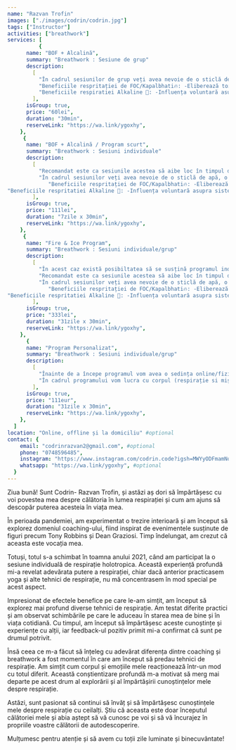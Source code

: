 ```yaml
---
name: "Razvan Trofin"
images: ["./images/codrin/codrin.jpg"]
tags: ["Instructor"]
activities: ["breathwork"]
services: [
          {
      name: "BOF + Alcalină",
      summary: "Breathwork : Sesiune de grup"
      description:
        [
          "În cadrul sesiunilor de grup veți avea nevoie de o sticlă de apă, o agendă/caiet/jurnal, instrument de scris și un prosop.", 
          "Beneficiile respritației de FOC/Kapalbhati🔥: -Eliberează toxine și depozite din plămâni, mucoase, vasele de sânge și alte celule, -Extinde capacitatea pulmonară și crește stamina (puterea vitală), -Întărește sistemul nervos pentru a rezista stresului, -Reface echilibrul dintre sistemul nervos simpatic și parasimpatic, -Reduce impulsurile de dependență pentru droguri, fumat și alimente proaste, -Întărește sistemul imunitar și poate ajuta la prevenirea multor boli."
          "Beneficiile respiratiei Alkaline 🧊: -Influența voluntară asupra sistemului nervos și a sistemului imunitar, -Efecte antiinflamatorii, -Scăderea simptomelor asemănătoare gripei, -Niveluri crescute de neurotransmițători ai sistemului nervos, -Reduceri ale răului de înălțime, -Livrarea îmbunătățită a oxigenului în timpul exercițiilor fizice",
        ],
      isGroup: true,
      price: "60lei",
      duration: "30min",
      reserveLink: "https://wa.link/ygoxhy",
    },
     {
      name: "BOF + Alcalină / Program scurt",
      summary: "Breathwork : Sesiuni individuale"
      description:
        [
          "Recomandat este ca sesiunile acestea să aibe loc în timpul dimineții pentru a vă crește exponențial energia pe parcursul zilei.",
          "În cadrul sesiunilor veți avea nevoie de o sticlă de apă, o agendă/caiet/jurnal, instrument de scris și un prosop.",
             "Beneficiile respritației de FOC/Kapalbhati🔥: -Eliberează toxine și depozite din plămâni, mucoase, vasele de sânge și alte celule, -Extinde capacitatea pulmonară și crește stamina (puterea vitală), -Întărește sistemul nervos pentru a rezista stresului, -Reface echilibrul dintre sistemul nervos simpatic și parasimpatic, -Reduce impulsurile de dependență pentru droguri, fumat și alimente proaste, -Întărește sistemul imunitar și poate ajuta la prevenirea multor boli."
"Beneficiile respritatiei Alkaline 🧊: -Influența voluntară asupra sistemului nervos și a sistemului imunitar, -Efecte antiinflamatorii, -Scăderea simptomelor asemănătoare gripei, -Niveluri crescute de neurotransmițători ai sistemului nervos, -Reduceri ale răului de înălțime, -Livrarea îmbunătățită a oxigenului în timpul exercițiilor fizice",
        ],
      isGroup: true,
      price: "111lei",
      duration: "7zile x 30min",
      reserveLink: "https://wa.link/ygoxhy",
    },
     {
      name: "Fire & Ice Program",
      summary: "Breathwork : Sesiuni individuale/grup"
      description:
        [
          "În acest caz există posibiltatea să se susțină programul individual sau în grup.",
          "Recomandat este ca sesiunile acestea să aibe loc în timpul dimineții pentru a vă crește exponențial energia pe parcursul zilei.",
          "În cadrul sesiunilor veți avea nevoie de o sticlă de apă, o agendă/caiet/jurnal, instrument de scris și un prosop.",
             "Beneficiile respritației de FOC/Kapalbhati🔥: -Eliberează toxine și depozite din plămâni, mucoase, vasele de sânge și alte celule, -Extinde capacitatea pulmonară și crește stamina (puterea vitală), -Întărește sistemul nervos pentru a rezista stresului, -Reface echilibrul dintre sistemul nervos simpatic și parasimpatic, -Reduce impulsurile de dependență pentru droguri, fumat și alimente proaste, -Întărește sistemul imunitar și poate ajuta la prevenirea multor boli."
"Beneficiile respritatiei Alkaline 🧊: -Influența voluntară asupra sistemului nervos și a sistemului imunitar, -Efecte antiinflamatorii, -Scăderea simptomelor asemănătoare gripei, -Niveluri crescute de neurotransmițători ai sistemului nervos, -Reduceri ale răului de înălțime, -Livrarea îmbunătățită a oxigenului în timpul exercițiilor fizice",
        ],
      isGroup: true,
      price: "333lei",
      duration: "31zile x 30min",
      reserveLink: "https://wa.link/ygoxhy",
    },
      {
      name: "Program Personalizat",
      summary: "Breathwork : Sesiuni individuale/grup"
      description:
        [
          "Înainte de a începe programul vom avea o sedința online/fizic și vom discuta nevoile și intenția cu care se intră în această călătorie",
          "În cadrul programului vom lucra cu corpul (respirație si mișcare), dar si pe parte mai subtila (exista o mare posibilitate ca emoții somatizate sa iasă la suprfață)",
        ],
      isGroup: true,
      price: "111eur",
      duration: "31zile x 30min",
      reserveLink: "https://wa.link/ygoxhy",
    },
  ]
location: "Online, offline și la domiciliu" #optional
contact: {
    email: "codrinrazvan2@gmail.com", #optional
    phone: "0748596485",
    instagram: "https://www.instagram.com/codrin.code?igsh=MWYyODFmamNqM2RwZg==", #optional
    whatsapp: "https://wa.link/ygoxhy", #optional
  }
---
```


Ziua bună! Sunt Codrin- Razvan Trofin, și astăzi aș dori să împărtășesc cu voi povestea mea despre călătoria în lumea respirației și cum am ajuns să descopăr puterea acesteia în viața mea.

În perioada pandemiei, am experimentat o trezire interioară și am început să explorez domeniul coaching-ului, fiind inspirat de evenimentele susținute de figuri precum Tony Robbins și Dean Graziosi. Timp îndelungat, am crezut că aceasta este vocația mea.

Totuși, totul s-a schimbat în toamna anului 2021, când am participat la o sesiune individuală de respirație holotropica. Această experiență profundă mi-a revelat adevărata putere a respirației, chiar dacă anterior practicasem yoga și alte tehnici de respirație, nu mă concentrasem în mod special pe acest aspect.

Impresionat de efectele benefice pe care le-am simțit, am început să explorez mai profund diverse tehnici de respirație. Am testat diferite practici și am observat schimbările pe care le aduceau în starea mea de bine și în viața cotidiană. Cu timpul, am început să împărtășesc aceste cunoștințe și experiențe cu alții, iar feedback-ul pozitiv primit mi-a confirmat că sunt pe drumul potrivit.

Însă ceea ce m-a făcut să înțeleg cu adevărat diferența dintre coaching și breathwork a fost momentul în care am început să predau tehnici de respirație. Am simțit cum corpul și emoțiile mele reacționează într-un mod cu totul diferit. Această conștientizare profundă m-a motivat să merg mai departe pe acest drum al explorării și al împărtășirii cunoștințelor mele despre respirație.

Astăzi, sunt pasionat să continui să învăț și să împărtășesc cunoștințele mele despre respirație cu ceilalți. Știu că aceasta este doar începutul călătoriei mele și abia aștept să vă cunosc pe voi și să vă încurajez în propriile voastre călătorii de autodescoperire.

Mulțumesc pentru atenție și să avem cu toții zile luminate și binecuvântate!
